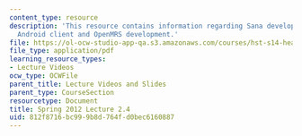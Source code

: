 ```yaml
---
content_type: resource
description: 'This resource contains information regarding Sana development workshop:
  Android client and OpenMRS development.'
file: https://ol-ocw-studio-app-qa.s3.amazonaws.com/courses/hst-s14-health-information-systems-to-improve-quality-of-care-in-resource-poor-settings-spring-2012/812f8716bc999b8d764fd0bec6160887_MITHST_S14S12_lec05d_1202.pdf
file_type: application/pdf
learning_resource_types:
- Lecture Videos
ocw_type: OCWFile
parent_title: Lecture Videos and Slides
parent_type: CourseSection
resourcetype: Document
title: Spring 2012 Lecture 2.4
uid: 812f8716-bc99-9b8d-764f-d0bec6160887
---
```

